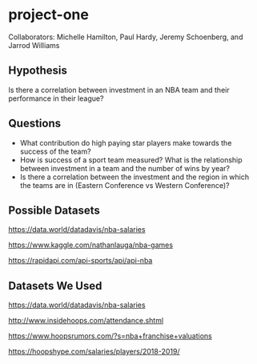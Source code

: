 # project-one

Collaborators: Michelle Hamilton, Paul Hardy, Jeremy Schoenberg, and Jarrod Williams

## Hypothesis

Is there a correlation between investment in an NBA team and their performance in their league?

## Questions

* What contribution do high paying star players make towards the success of the team?
* How is success of a sport team measured?
What is the relationship between investment in a team and the number of wins by year?
* Is there a correlation between the investment and the region in which the teams are in (Eastern Conference vs Western Conference)?

## Possible Datasets

<https://data.world/datadavis/nba-salaries>

<https://www.kaggle.com/nathanlauga/nba-games>

<https://rapidapi.com/api-sports/api/api-nba>

## Datasets We Used

<https://data.world/datadavis/nba-salaries>

<http://www.insidehoops.com/attendance.shtml>

<https://www.hoopsrumors.com/?s=nba+franchise+valuations>

<https://hoopshype.com/salaries/players/2018-2019/>
